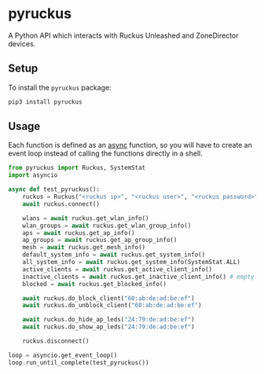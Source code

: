 # pyruckus

A Python API which interacts with Ruckus Unleashed and ZoneDirector devices.

## Setup

To install the `pyruckus` package:

```sh
pip3 install pyruckus
```

## Usage

Each function is defined as an [async](https://docs.python.org/3/library/asyncio.html) function, so you will have to create an event loop instead of calling the functions directly in a shell.

```python
from pyruckus import Ruckus, SystemStat
import asyncio

async def test_pyruckus():
    ruckus = Ruckus("<ruckus ip>", "<ruckus user>", "<ruckus password>")
    await ruckus.connect()

    wlans = await ruckus.get_wlan_info()
    wlan_groups = await ruckus.get_wlan_group_info()
    aps = await ruckus.get_ap_info()
    ap_groups = await ruckus.get_ap_group_info()
    mesh = await ruckus.get_mesh_info()
    default_system_info = await ruckus.get_system_info()
    all_system_info = await ruckus.get_system_info(SystemStat.ALL)
    active_clients = await ruckus.get_active_client_info()
    inactive_clients = await ruckus.get_inactive_client_info() # empty on Unleashed
    blocked = await ruckus.get_blocked_info()

    await ruckus.do_block_client("60:ab:de:ad:be:ef")
    await ruckus.do_unblock_client("60:ab:de:ad:be:ef")

    await ruckus.do_hide_ap_leds("24:79:de:ad:be:ef")
    await ruckus.do_show_ap_leds("24:79:de:ad:be:ef")

    ruckus.disconnect()

loop = asyncio.get_event_loop()
loop.run_until_complete(test_pyruckus())
```

